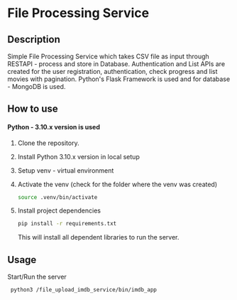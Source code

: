 # File Processing Service


## Description  
  
Simple File Processing Service which takes CSV file as input through RESTAPI - process and store in Database. Authentication and List APIs are created for the user registration, authentication, check progress and list movies with pagination. Python's Flask Framework is used and for database - MongoDB is used.
 

## How to use  

#### Python - 3.10.x version is used
  
1) Clone the repository.

2) Install Python 3.10.x version in local setup 

3) Setup venv - virtual environment

4) Activate the venv (check for the folder where the venv was created)
    ```bash
    source .venv/bin/activate
    ```
   
5) Install project dependencies
    ```bash
    pip install -r requirements.txt
    ```
    This will install all dependent libraries to run the server.

## Usage
  
Start/Run the server

   ```bash
    python3 /file_upload_imdb_service/bin/imdb_app 
   ```